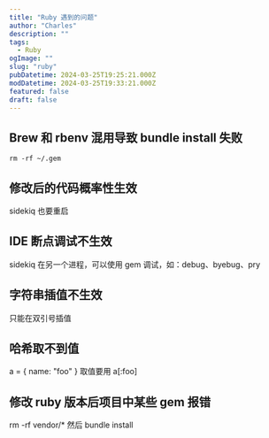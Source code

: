 ```yaml
---
title: "Ruby 遇到的问题"
author: "Charles"
description: ""
tags:
  - Ruby
ogImage: ""
slug: "ruby"
pubDatetime: 2024-03-25T19:25:21.000Z
modDatetime: 2024-03-25T19:33:21.000Z
featured: false
draft: false
---
```


## Brew 和 rbenv 混用导致 bundle install 失败
```
rm -rf ~/.gem
```

## 修改后的代码概率性生效
sidekiq 也要重启

## IDE 断点调试不生效
sidekiq 在另一个进程，可以使用 gem 调试，如：debug、byebug、pry

## 字符串插值不生效
只能在双引号插值

## 哈希取不到值
a = { name: "foo" } 取值要用 a[:foo]

## 修改 ruby 版本后项目中某些 gem 报错
rm -rf vendor/* 然后 bundle install